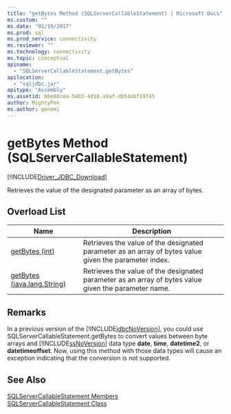 ```yaml
---
title: "getBytes Method (SQLServerCallableStatement) | Microsoft Docs"
ms.custom: ""
ms.date: "01/19/2017"
ms.prod: sql
ms.prod_service: connectivity
ms.reviewer: ""
ms.technology: connectivity
ms.topic: conceptual
apiname: 
  - "SQLServerCallableStatement.getBytes"
apilocation: 
  - "sqljdbc.jar"
apitype: "Assembly"
ms.assetid: b6e88cea-54b3-4d18-a9af-db54abf19f45
author: MightyPen
ms.author: genemi
---
```

# getBytes Method (SQLServerCallableStatement)
[!INCLUDE[Driver_JDBC_Download](../../../includes/driver_jdbc_download.md)]

  Retrieves the value of the designated parameter as an array of bytes.  
  
## Overload List  
  
|Name|Description|  
|----------|-----------------|  
|[getBytes (int)](../../../connect/jdbc/reference/getbytes-method-int.md)|Retrieves the value of the designated parameter as an array of bytes value given the parameter index.|  
|[getBytes (java.lang.String)](../../../connect/jdbc/reference/getbytes-method-java-lang-string.md)|Retrieves the value of the designated parameter as an array of bytes value given the parameter name.|  
  
## Remarks  
 In a previous version of the [!INCLUDE[jdbcNoVersion](../../../includes/jdbcnoversion_md.md)], you could use SQLServerCallableStatement.getBytes to convert values between byte arrays and [!INCLUDE[ssNoVersion](../../../includes/ssnoversion-md.md)] data type **date**, **time**, **datetime2**, or **datetimeoffset**. Now, using this method with those data types will cause an exception indicating that the conversion is not supported.  
  
## See Also  
 [SQLServerCallableStatement Members](../../../connect/jdbc/reference/sqlservercallablestatement-members.md)   
 [SQLServerCallableStatement Class](../../../connect/jdbc/reference/sqlservercallablestatement-class.md)  
  
  

